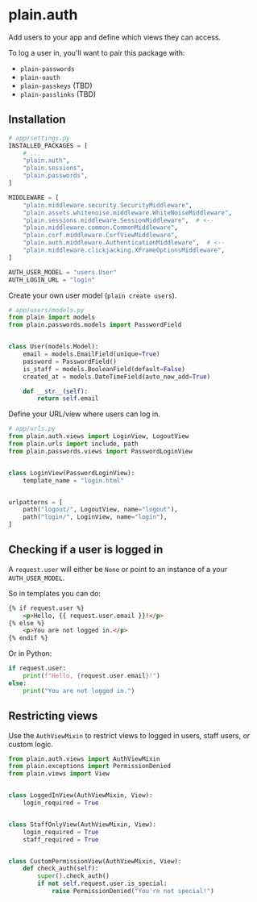 # plain.auth

Add users to your app and define which views they can access.

To log a user in, you'll want to pair this package with:

- `plain-passwords`
- `plain-oauth`
- `plain-passkeys` (TBD)
- `plain-passlinks` (TBD)

## Installation

```python
# app/settings.py
INSTALLED_PACKAGES = [
    # ...
    "plain.auth",
    "plain.sessions",
    "plain.passwords",
]

MIDDLEWARE = [
    "plain.middleware.security.SecurityMiddleware",
    "plain.assets.whitenoise.middleware.WhiteNoiseMiddleware",
    "plain.sessions.middleware.SessionMiddleware",  # <--
    "plain.middleware.common.CommonMiddleware",
    "plain.csrf.middleware.CsrfViewMiddleware",
    "plain.auth.middleware.AuthenticationMiddleware",  # <--
    "plain.middleware.clickjacking.XFrameOptionsMiddleware",
]

AUTH_USER_MODEL = "users.User"
AUTH_LOGIN_URL = "login"
```

Create your own user model (`plain create users`).

```python
# app/users/models.py
from plain import models
from plain.passwords.models import PasswordField


class User(models.Model):
    email = models.EmailField(unique=True)
    password = PasswordField()
    is_staff = models.BooleanField(default=False)
    created_at = models.DateTimeField(auto_now_add=True)

    def __str__(self):
        return self.email
```

Define your URL/view where users can log in.

```python
# app/urls.py
from plain.auth.views import LoginView, LogoutView
from plain.urls import include, path
from plain.passwords.views import PasswordLoginView


class LoginView(PasswordLoginView):
    template_name = "login.html"


urlpatterns = [
    path("logout/", LogoutView, name="logout"),
    path("login/", LoginView, name="login"),
]
```


## Checking if a user is logged in

A `request.user` will either be `None` or point to an instance of a your `AUTH_USER_MODEL`.

So in templates you can do:

```html
{% if request.user %}
    <p>Hello, {{ request.user.email }}!</p>
{% else %}
    <p>You are not logged in.</p>
{% endif %}
```

Or in Python:

```python
if request.user:
    print(f"Hello, {request.user.email}!")
else:
    print("You are not logged in.")
```


## Restricting views

Use the `AuthViewMixin` to restrict views to logged in users, staff users, or custom logic.

```python
from plain.auth.views import AuthViewMixin
from plain.exceptions import PermissionDenied
from plain.views import View


class LoggedInView(AuthViewMixin, View):
    login_required = True


class StaffOnlyView(AuthViewMixin, View):
    login_required = True
    staff_required = True


class CustomPermissionView(AuthViewMixin, View):
    def check_auth(self):
        super().check_auth()
        if not self.request.user.is_special:
            raise PermissionDenied("You're not special!")
```

